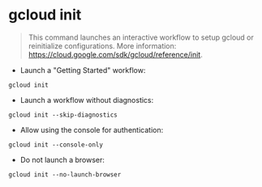# gcloud init

> This command launches an interactive workflow to setup gcloud or reinitialize configurations.
> More information: <https://cloud.google.com/sdk/gcloud/reference/init>.

- Launch a "Getting Started" workflow:

`gcloud init`

- Launch a workflow without diagnostics:

`gcloud init --skip-diagnostics`

- Allow using the console for authentication:

`gcloud init --console-only`

- Do not launch a browser:

`gcloud init --no-launch-browser`
